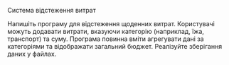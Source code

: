 Система відстеження витрат

Напишіть програму для відстеження щоденних витрат. 
Користувачі можуть додавати витрати, вказуючи категорію (наприклад, їжа, транспорт) та суму. 
Програма повинна вміти агрегувати дані за категоріями та відображати загальний бюджет. 
Реалізуйте зберігання даних у файлах.
